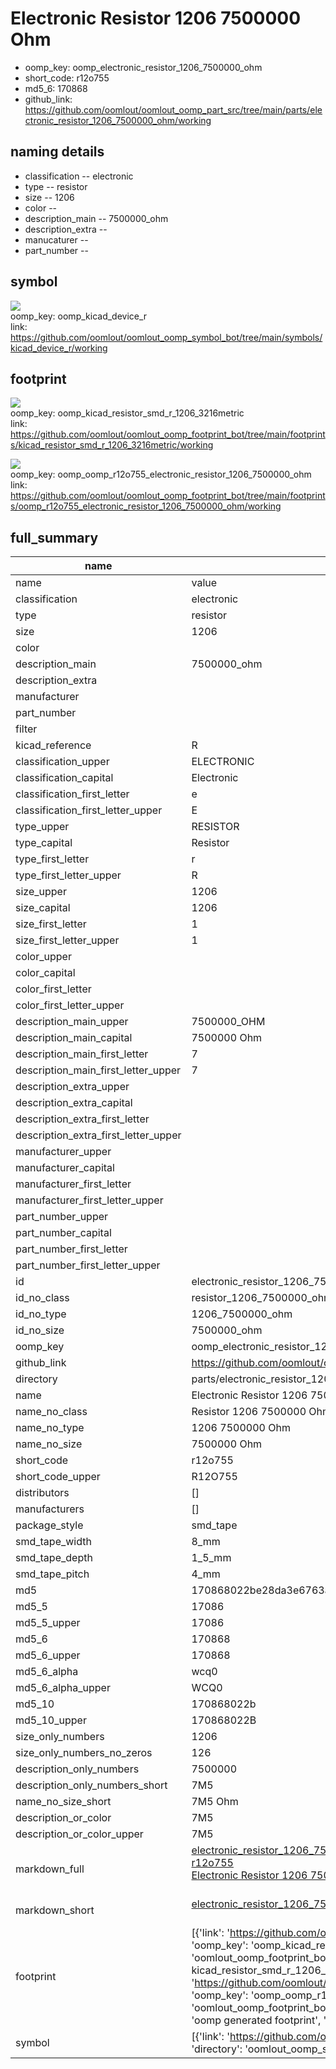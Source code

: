 # Electronic Resistor 1206 7500000 Ohm

  
* oomp_key: oomp_electronic_resistor_1206_7500000_ohm 
* short_code: r12o755
* md5_6: 170868  
* github_link: https://github.com/oomlout/oomlout_oomp_part_src/tree/main/parts/electronic_resistor_1206_7500000_ohm/working  
## naming details
* classification -- electronic
* type -- resistor
* size -- 1206
* color -- 
* description_main -- 7500000_ohm
* description_extra -- 
* manucaturer -- 
* part_number -- 



## symbol

![](symbol/{index}/working/working_600.png)  
oomp_key: oomp_kicad_device_r  
link: https://github.com/oomlout/oomlout_oomp_symbol_bot/tree/main/symbols/kicad_device_r/working  

## footprint

![](footprint/{index}/working/working_600.png)  
oomp_key: oomp_kicad_resistor_smd_r_1206_3216metric  
link: https://github.com/oomlout/oomlout_oomp_footprint_bot/tree/main/footprints/kicad_resistor_smd_r_1206_3216metric/working  

![](footprint/{index}/working/working_600.png)  
oomp_key: oomp_oomp_r12o755_electronic_resistor_1206_7500000_ohm  
link: https://github.com/oomlout/oomlout_oomp_footprint_bot/tree/main/footprints/oomp_r12o755_electronic_resistor_1206_7500000_ohm/working  

## full_summary
| name | value | 
| --- | --- | 
| name | value | 
| classification | electronic | 
| type | resistor | 
| size | 1206 | 
| color |  | 
| description_main | 7500000_ohm | 
| description_extra |  | 
| manufacturer |  | 
| part_number |  | 
| filter |  | 
| kicad_reference | R | 
| classification_upper | ELECTRONIC | 
| classification_capital | Electronic | 
| classification_first_letter | e | 
| classification_first_letter_upper | E | 
| type_upper | RESISTOR | 
| type_capital | Resistor | 
| type_first_letter | r | 
| type_first_letter_upper | R | 
| size_upper | 1206 | 
| size_capital | 1206 | 
| size_first_letter | 1 | 
| size_first_letter_upper | 1 | 
| color_upper |  | 
| color_capital |  | 
| color_first_letter |  | 
| color_first_letter_upper |  | 
| description_main_upper | 7500000_OHM | 
| description_main_capital | 7500000 Ohm | 
| description_main_first_letter | 7 | 
| description_main_first_letter_upper | 7 | 
| description_extra_upper |  | 
| description_extra_capital |  | 
| description_extra_first_letter |  | 
| description_extra_first_letter_upper |  | 
| manufacturer_upper |  | 
| manufacturer_capital |  | 
| manufacturer_first_letter |  | 
| manufacturer_first_letter_upper |  | 
| part_number_upper |  | 
| part_number_capital |  | 
| part_number_first_letter |  | 
| part_number_first_letter_upper |  | 
| id | electronic_resistor_1206_7500000_ohm | 
| id_no_class | resistor_1206_7500000_ohm | 
| id_no_type | 1206_7500000_ohm | 
| id_no_size | 7500000_ohm | 
| oomp_key | oomp_electronic_resistor_1206_7500000_ohm | 
| github_link | https://github.com/oomlout/oomlout_oomp_part_src/tree/main/parts/electronic_resistor_1206_7500000_ohm/working | 
| directory | parts/electronic_resistor_1206_7500000_ohm | 
| name | Electronic Resistor 1206 7500000 Ohm | 
| name_no_class | Resistor 1206 7500000 Ohm | 
| name_no_type | 1206 7500000 Ohm | 
| name_no_size | 7500000 Ohm | 
| short_code | r12o755 | 
| short_code_upper | R12O755 | 
| distributors | [] | 
| manufacturers | [] | 
| package_style | smd_tape | 
| smd_tape_width | 8_mm | 
| smd_tape_depth | 1_5_mm | 
| smd_tape_pitch | 4_mm | 
| md5 | 170868022be28da3e6763a336d418ff2 | 
| md5_5 | 17086 | 
| md5_5_upper | 17086 | 
| md5_6 | 170868 | 
| md5_6_upper | 170868 | 
| md5_6_alpha | wcq0 | 
| md5_6_alpha_upper | WCQ0 | 
| md5_10 | 170868022b | 
| md5_10_upper | 170868022B | 
| size_only_numbers | 1206 | 
| size_only_numbers_no_zeros | 126 | 
| description_only_numbers | 7500000 | 
| description_only_numbers_short | 7M5 | 
| name_no_size_short | 7M5 Ohm | 
| description_or_color | 7M5 | 
| description_or_color_upper | 7M5 | 
| markdown_full | [electronic_resistor_1206_7500000_ohm](https://github.com/oomlout/oomlout_oomp_part_src/tree/main/parts/electronic_resistor_1206_7500000_ohm/working)<br>[r12o755](https://github.com/oomlout/oomlout_oomp_part_src/tree/main/parts/electronic_resistor_1206_7500000_ohm/working)<br>[Electronic Resistor 1206 7500000 Ohm](https://github.com/oomlout/oomlout_oomp_part_src/tree/main/parts/electronic_resistor_1206_7500000_ohm/working)<br><br> | 
| markdown_short | [electronic_resistor_1206_7500000_ohm](https://github.com/oomlout/oomlout_oomp_part_src/tree/main/parts/electronic_resistor_1206_7500000_ohm/working)<br><br> | 
| footprint | [{'link': 'https://github.com/oomlout/oomlout_oomp_footprint_bot/tree/main/foootprntss/kicad_resistor_smd_r_1206_3216metric', 'oomp_key': 'oomp_kicad_resistor_smd_r_1206_3216metric', 'directory': 'oomlout_oomp_footprint_bot/footprints/kicad_resistor_smd_r_1206_3216metric//working/working.kicad_mod', 'note': 'source footprint kicad_resistor_smd_r_1206_3216metric', 'index': 0}, {'link': 'https://github.com/oomlout/oomlout_oomp_footprint_bot/tree/main/foootprntss/oomp_r12o755_electronic_resistor_1206_7500000_ohm', 'oomp_key': 'oomp_oomp_r12o755_electronic_resistor_1206_7500000_ohm', 'directory': 'oomlout_oomp_footprint_bot/footprints/oomp_r12o755_electronic_resistor_1206_7500000_ohm//working/working.kicad_mod', 'note': 'oomp generated footprint', 'index': 1}] | 
| symbol | [{'link': 'https://github.com/oomlout/oomlout_oomp_symbol_bot/tree/main/symbols/kicad_device_r', 'oomp_key': 'oomp_kicad_device_r', 'directory': 'oomlout_oomp_symbol_bot/symbols/kicad_device_r//working/working.kicad_sym', 'index': 0}] | 
